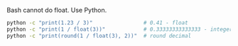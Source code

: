 Bash cannot do float. Use Python.
```sh
python -c "print(1.23 / 3)"                # 0.41 - float
python -c "print(1 / float(3))"            # 0.33333333333333 - integer
python -c "print(round(1 / float(3), 2))"  # round decimal
```
